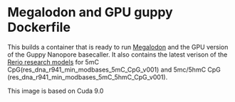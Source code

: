 # Megalodon and GPU guppy Dockerfile  

This builds a container that is ready to run [Megalodon](https://github.com/nanoporetech/megalodon) and the GPU version of the Guppy Nanopore basecaller. It also contains the latest verison of the [Rerio research models](https://github.com/nanoporetech/rerio) for 5mC CpG(res_dna_r941_min_modbases_5mC_CpG_v001) and 5mc/5hmC CpG (res_dna_r941_min_modbases_5mC_5hmC_CpG_v001).

This image is based on Cuda 9.0
